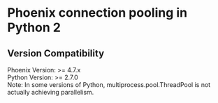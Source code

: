 # Phoenix connection pooling in Python 2
## Version Compatibility
Phoenix Version: >= 4.7.x<br>
Python Version: >= 2.7.0<br>
Note: In some versions of Python, multiprocess.pool.ThreadPool is not actually achieving parallelism.
